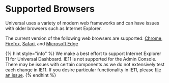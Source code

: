 # Supported Browsers

Universal uses a variety of modern web frameworks and can have issues with older browsers such as Internet Explorer.

The current version of the following web browsers are supported: [Chrome](https://www.google.com/chrome/), [Firefox](http://www.mozilla.org/firefox/), [Safari](http://www.apple.com/safari/), and [Microsoft Edge](https://www.microsoft.com/en-us/windows/microsoft-edge)

{% hint style="info" %}
We make a best effort to support Internet Explorer 11 for Universal Dashboard. IE11 is not supported for the Admin Console. There may be issues with certain components as we do not extensively test each change in IE11. If you desire particular functionality in IE11, please [file an issue](https://github.com/ironmansoftware/powershell-universal). 
{% endhint %}

